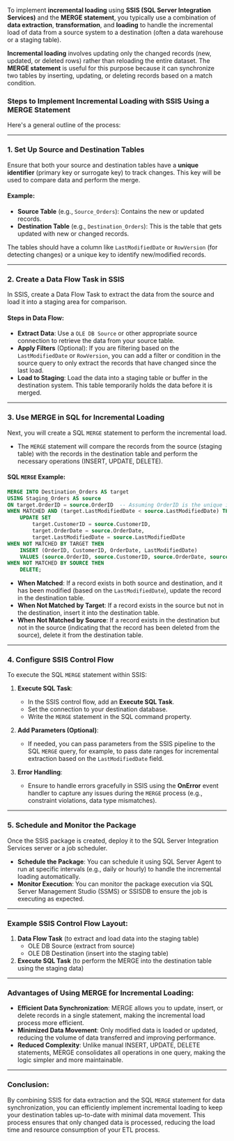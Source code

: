To implement **incremental loading** using **SSIS (SQL Server Integration Services)** and the **MERGE statement**, you typically use a combination of **data extraction**, **transformation**, and **loading** to handle the incremental load of data from a source system to a destination (often a data warehouse or a staging table).

**Incremental loading** involves updating only the changed records (new, updated, or deleted rows) rather than reloading the entire dataset. The **MERGE statement** is useful for this purpose because it can synchronize two tables by inserting, updating, or deleting records based on a match condition.

### Steps to Implement Incremental Loading with SSIS Using a MERGE Statement

Here's a general outline of the process:

---

### 1. **Set Up Source and Destination Tables**

Ensure that both your source and destination tables have a **unique identifier** (primary key or surrogate key) to track changes. This key will be used to compare data and perform the merge.

#### Example:

- **Source Table** (e.g., `Source_Orders`): Contains the new or updated records.
- **Destination Table** (e.g., `Destination_Orders`): This is the table that gets updated with new or changed records.

The tables should have a column like `LastModifiedDate` or `RowVersion` (for detecting changes) or a unique key to identify new/modified records.

---

### 2. **Create a Data Flow Task in SSIS**

In SSIS, create a Data Flow Task to extract the data from the source and load it into a staging area for comparison.

#### Steps in Data Flow:

- **Extract Data**: Use a `OLE DB Source` or other appropriate source connection to retrieve the data from your source table.
- **Apply Filters** (Optional): If you are filtering based on the `LastModifiedDate` or `RowVersion`, you can add a filter or condition in the source query to only extract the records that have changed since the last load.
- **Load to Staging**: Load the data into a staging table or buffer in the destination system. This table temporarily holds the data before it is merged.

---

### 3. **Use MERGE in SQL for Incremental Loading**

Next, you will create a SQL `MERGE` statement to perform the incremental load.

- The `MERGE` statement will compare the records from the source (staging table) with the records in the destination table and perform the necessary operations (INSERT, UPDATE, DELETE).

#### SQL `MERGE` Example:

```sql
MERGE INTO Destination_Orders AS target
USING Staging_Orders AS source
ON target.OrderID = source.OrderID  -- Assuming OrderID is the unique identifier
WHEN MATCHED AND (target.LastModifiedDate < source.LastModifiedDate) THEN
    UPDATE SET
        target.CustomerID = source.CustomerID,
        target.OrderDate = source.OrderDate,
        target.LastModifiedDate = source.LastModifiedDate
WHEN NOT MATCHED BY TARGET THEN
    INSERT (OrderID, CustomerID, OrderDate, LastModifiedDate)
    VALUES (source.OrderID, source.CustomerID, source.OrderDate, source.LastModifiedDate)
WHEN NOT MATCHED BY SOURCE THEN
    DELETE;
```

- **When Matched**: If a record exists in both source and destination, and it has been modified (based on the `LastModifiedDate`), update the record in the destination table.
- **When Not Matched by Target**: If a record exists in the source but not in the destination, insert it into the destination table.
- **When Not Matched by Source**: If a record exists in the destination but not in the source (indicating that the record has been deleted from the source), delete it from the destination table.

---

### 4. **Configure SSIS Control Flow**

To execute the SQL `MERGE` statement within SSIS:

1. **Execute SQL Task**:

   - In the SSIS control flow, add an **Execute SQL Task**.
   - Set the connection to your destination database.
   - Write the `MERGE` statement in the SQL command property.

2. **Add Parameters (Optional)**:

   - If needed, you can pass parameters from the SSIS pipeline to the SQL `MERGE` query, for example, to pass date ranges for incremental extraction based on the `LastModifiedDate` field.

3. **Error Handling**:
   - Ensure to handle errors gracefully in SSIS using the **OnError** event handler to capture any issues during the `MERGE` process (e.g., constraint violations, data type mismatches).

---

### 5. **Schedule and Monitor the Package**

Once the SSIS package is created, deploy it to the SQL Server Integration Services server or a job scheduler.

- **Schedule the Package**: You can schedule it using SQL Server Agent to run at specific intervals (e.g., daily or hourly) to handle the incremental loading automatically.
- **Monitor Execution**: You can monitor the package execution via SQL Server Management Studio (SSMS) or SSISDB to ensure the job is executing as expected.

---

### Example SSIS Control Flow Layout:

1. **Data Flow Task** (to extract and load data into the staging table)
   - OLE DB Source (extract from source)
   - OLE DB Destination (insert into the staging table)
2. **Execute SQL Task** (to perform the MERGE into the destination table using the staging data)

---

### **Advantages of Using MERGE for Incremental Loading**:

- **Efficient Data Synchronization**: MERGE allows you to update, insert, or delete records in a single statement, making the incremental load process more efficient.
- **Minimized Data Movement**: Only modified data is loaded or updated, reducing the volume of data transferred and improving performance.
- **Reduced Complexity**: Unlike manual INSERT, UPDATE, DELETE statements, MERGE consolidates all operations in one query, making the logic simpler and more maintainable.

---

### **Conclusion**:

By combining SSIS for data extraction and the SQL `MERGE` statement for data synchronization, you can efficiently implement incremental loading to keep your destination tables up-to-date with minimal data movement. This process ensures that only changed data is processed, reducing the load time and resource consumption of your ETL process.
